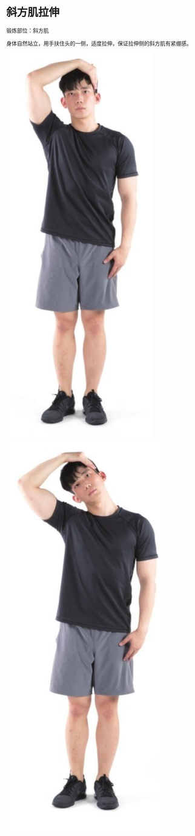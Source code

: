 # 斜方肌拉伸

锻炼部位：斜方肌

身体自然站立，用手扶住头的一侧，适度拉伸，保证拉伸侧的斜方肌有紧绷感。

![](Pasted%20image%2020230625212156.png)
![](Pasted%20image%2020230625212209.png)